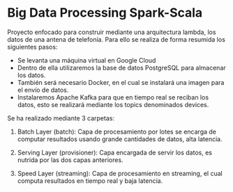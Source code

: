 # Big Data Processing **Spark-Scala**

Proyecto enfocado para construir mediante una arquitectura lambda, los datos de una antena de telefonía. Para ello se realiza de forma resumida los siguientes pasos:

* Se levanta una máquina virtual en Google Cloud
* Dentro de ella utilizaremos la base de datos PostgreSQL para almacenar los datos.
* También será necesario Docker, en el cual se instalará una imagen para el envío de datos.
* Instalaremos Apache Kafka para que en tiempo real se reciban los datos, esto se realizará mediante los topics denominados devices.

Se ha realizado mediante 3 carpetas:

1. Batch Layer (batch): Capa de procesamiento por lotes se encarga de computar resultados usando grande cantidades de datos, alta latencia.

2. Serving Layer (provisioner): Capa encargada de servir los datos, es nutrida por las dos capas anteriores.

3. Speed Layer (streaming): Capa de procesamiento en streaming, el cual computa resultados en tiempo real y baja latencia.